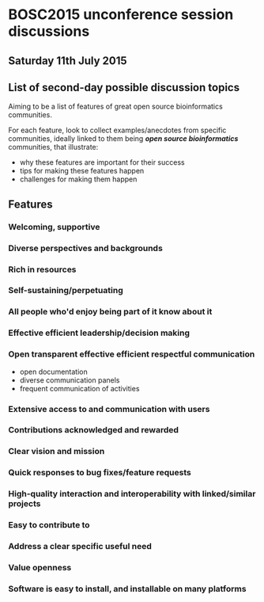# BOSC2015 unconference session discussions

## Saturday 11th July 2015

## List of second-day possible discussion topics

Aiming to be a list of features of great open source bioinformatics communities.

For each feature, look to collect examples/anecdotes from specific communities, ideally linked to them being ***open source bioinformatics*** communities, that illustrate:

- why these features are important for their success
- tips for making these features happen
- challenges for making them happen

## Features

### Welcoming, supportive

### Diverse perspectives and backgrounds

### Rich in resources

### Self-sustaining/perpetuating

### All people who'd enjoy being part of it know about it

### Effective efficient leadership/decision making

### Open transparent effective efficient respectful communication

- open documentation
- diverse communication panels
- frequent communication of activities

### Extensive access to and communication with users

### Contributions acknowledged and rewarded

### Clear vision and mission

### Quick responses to bug fixes/feature requests

### High-quality interaction and interoperability with linked/similar projects

### Easy to contribute to

### Address a clear specific useful need

### Value openness

### Software is easy to install, and installable on many platforms


